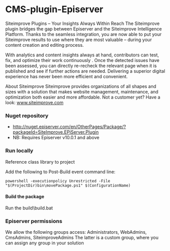 # CMS-plugin-Episerver

Siteimprove Plugins – Your Insights Always Within Reach
The Siteimprove plugin bridges the gap between Episerver and the Siteimprove Intelligence Platform.
Thanks to the seamless integration, you are now able to put your Siteimprove results to use where they are most valuable – during your content creation and editing process.
 
With analytics and content insights always at hand, contributors can test, fix, and optimize their work continuously . Once the detected issues have been assessed, you can directly re-recheck the relevant page when it is published and see if further actions are needed.
Delivering a superior digital experience has never been more efficient and convenient. 
 
About Siteimprove
Siteimprove provides organizations of all shapes and sizes with a solution that makes website management, maintenance, and optimization both easier and more affordable. Not a customer yet? Have a look: www.siteimprove.com

### Nuget repository
 - http://nuget.episerver.com/en/OtherPages/Package/?packageId=SiteImprove.EPiServer.Plugin
 - NB: Requires Episerver v10.0.1 and above

### Run locally
Reference class library to project 

Add the following to Post-Build event command line:
``` shell
powershell -executionpolicy Unrestricted -File "$(ProjectDir)bin\movePackage.ps1" $(ConfigurationName)
```

#### Build the package
Run the build\build.bat


### Episerver permissions
We allow the following groups access:
Administrators, WebAdmins, CmsAdmins, SiteimproveAdmins
The latter is a custom group, where you can assign any group in your solution
